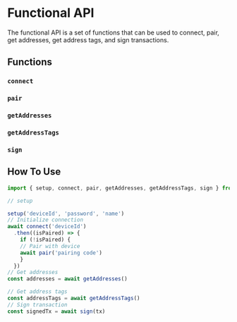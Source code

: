 # Functional API

The functional API is a set of functions that can be used to connect, pair,
 get addresses, get address tags, and sign transactions.

## Functions

### `connect`

### `pair`

### `getAddresses`

### `getAddressTags`

### `sign`

## How To Use

```ts
import { setup, connect, pair, getAddresses, getAddressTags, sign } from '@gridplus/api'

// setup

setup('deviceId', 'password', 'name')
// Initialize connection
await connect('deviceId')
  .then((isPaired) => {
    if (!isPaired) {
    // Pair with device
    await pair('pairing code')
    }
  })
// Get addresses
const addresses = await getAddresses()

// Get address tags
const addressTags = await getAddressTags()
// Sign transaction
const signedTx = await sign(tx)
```
